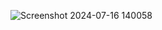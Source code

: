 
![Screenshot 2024-07-16 140058](https://github.com/user-attachments/assets/99decdd7-ad64-422c-9bf0-70e154b19be3)
